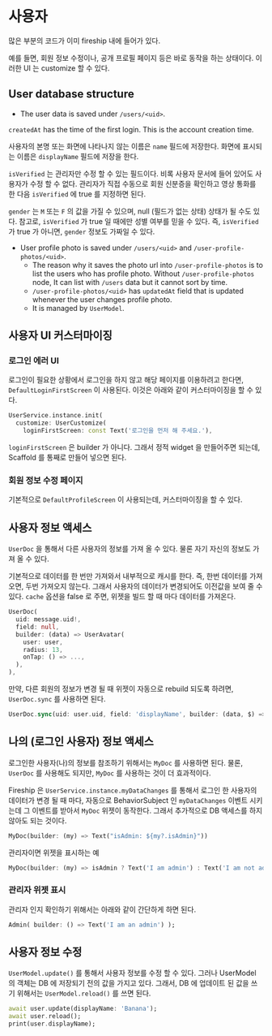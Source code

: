 # 사용자

많은 부분의 코드가 이미 fireship 내에 들어가 있다.

예를 들면, 회원 정보 수정이나, 공개 프로필 페이지 등은 바로 동작을 하는 상태이다. 이러한 UI 는 customize 할 수 있다.


## User database structure



- The user data is saved under `/users/<uid>`.

 `createdAt` has the time of the first login. This is the account creation time.


사용자의 본명 또는 화면에 나타나지 않는 이름은 `name` 필드에 저장한다.
화면에 표시되는 이름은 `displayName` 필드에 저장을 한다.


`isVerified` 는 관리자만 수정 할 수 있는 필드이다. 비록 사용자 문서에 들어 있어도 사용자가 수정 할 수 없다. 관리자가 직접 수동으로 회원 신분증을 확인하고 영상 통화를 한 다음 `isVerified` 에 true 를 지정하면 된다.

`gender` 는 `M` 또는 `F` 의 값을 가질 수 있으며, null (필드가 없는 상태) 상태가 될 수도 있다. 참고로, `isVerified` 가 true 일 때에만 성별 여부를 믿을 수 있다. 즉, `isVerified` 가 true 가 아니면, `gender` 정보도 가짜일 수 있다.





- User profile photo is saved under `/users/<uid>` and `/user-profile-photos/<uid>`.
  - The reason why it saves the photo url into `/user-profile-photos` is to list the users who has profile photo.
    Without `/user-profile-photos` node, It can list with `/users` data but it cannot sort by time.
  - `/user-profile-photos/<uid>` has `updatedAt` field that is updated whenever the user changes profile photo.
  - It is managed by `UserModel`.



## 사용자 UI 커스터마이징


### 로그인 에러 UI

로그인이 필요한 상황에서 로그인을 하지 않고 해당 페이지를 이용하려고 한다면, `DefaultLoginFirstScreen` 이 사용된다. 이것은 아래와 같이 커스터마이징을 할 수 있다.

```dart
UserService.instance.init(
  customize: UserCustomize(
    loginFirstScreen: const Text('로그인을 먼저 해 주세요.'),
```

`loginFirstScreen` 은 builder 가 아니다. 그래서 정적 widget 을 만들어주면 되는데, Scaffold 를 통째로 만들어 넣으면 된다.



### 회원 정보 수정 페이지


기본적으로 `DefaultProfileScreen` 이 사용되는데, 커스터마이징을 할 수 있다.





## 사용자 정보 액세스

`UserDoc` 을 통해서 다른 사용자의 정보를 가져 올 수 있다. 물론 자기 자신의 정보도 가져 올 수 있다.

기본적으로 데이터를 한 번만 가져와서 내부적으로 캐시를 한다. 즉, 한번 데이터를 가져오면, 두번 가져오지 않는다. 그래서 사용자의 데이터가 변경되어도 이전값을 보여 줄 수 있다. `cache` 옵션을 false 로 주면, 위젯을 빌드 할 때 마다 데이터를 가져온다.

```dart
UserDoc(
  uid: message.uid!,
  field: null,
  builder: (data) => UserAvatar(
    user: user,
    radius: 13,
    onTap: () => ...,
  ),
),
```



만약, 다른 회원의 정보가 변경 될 때 위젯이 자동으로 rebuild 되도록 하려면, `UserDoc.sync` 를 사용하면 된다.

```dart
UserDoc.sync(uid: user.uid, field: 'displayName', builder: (data, $) => Text(data)),
```



## 나의 (로그인 사용자) 정보 액세스


로그인한 사용자(나)의 정보를 참조하기 위해서는 `MyDoc` 를 사용하면 된다. 물론, `UserDoc` 를 사용해도 되지만, `MyDoc` 를 사용하는 것이 더 효과적이다.

Fireship 은 `UserService.instance.myDataChanges` 를 통해서 로그인 한 사용자의 데이터가 변경 될 때 마다, 자동으로 BehaviorSubject 인 `myDataChanges` 이벤트 시키는데 그 이벤트를 받아서 `MyDoc` 위젯이 동작한다. 그래서 추가적으로 DB 액세스를 하지 않아도 되는 것이다.

```dart
MyDoc(builder: (my) => Text("isAdmin: ${my?.isAdmin}"))
```

관리자이면 위젯을 표시하는 예
```dart
MyDoc(builder: (my) => isAdmin ? Text('I am admin') : Text('I am not admin')
```

### 관리자 위젯 표시

관리자 인지 확인하기 위해서는 아래와 같이 간단하게 하면 된다.

```dart
Admin( builder: () => Text('I am an admin') );
```



## 사용자 정보 수정

`UserModel.update()` 를 통해서 사용자 정보를 수정 할 수 있다. 그러나 UserModel 의 객체는 DB 에 저장되기 전의 값을 가지고 있다. 그래서, DB 에 업데이트 된 값을 쓰기 위해서는 `UserModel.reload()` 를 쓰면 된다.


```dart
await user.update(displayName: 'Banana');
await user.reload();
print(user.displayName);
```


